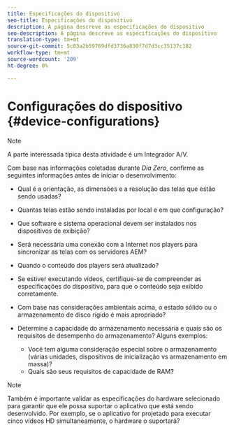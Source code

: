 ```yaml
---
title: Especificações do dispositivo
seo-title: Especificações do dispositivo
description: A página descreve as especificações do dispositivo
seo-description: A página descreve as especificações do dispositivo
translation-type: tm+mt
source-git-commit: 5c83a2b59769dfd3736a830f7d7d3cc35137c182
workflow-type: tm+mt
source-wordcount: '209'
ht-degree: 0%

---
```



# Configurações do dispositivo {#device-configurations}

>[!NOTE]
>
>A parte interessada típica desta atividade é um Integrador A/V.

Com base nas informações coletadas durante *Dia Zero*, confirme as seguintes informações antes de iniciar o desenvolvimento:

* Qual é a orientação, as dimensões e a resolução das telas que estão sendo usadas?

* Quantas telas estão sendo instaladas por local e em que configuração?

* Que software e sistema operacional devem ser instalados nos dispositivos de exibição?

* Será necessária uma conexão com a Internet nos players para sincronizar as telas com os servidores AEM?

* Quando o conteúdo dos players será atualizado?

* Se estiver executando vídeos, certifique-se de compreender as especificações do dispositivo, para que o conteúdo seja exibido corretamente.

* Com base nas considerações ambientais acima, o estado sólido ou o armazenamento de disco rígido é mais apropriado?

* Determine a capacidade do armazenamento necessária e quais são os requisitos de desempenho do armazenamento? Alguns exemplos:
   * Você tem alguma consideração especial sobre o armazenamento (várias unidades, dispositivos de inicialização vs armazenamento em massa)?
   * Quais são seus requisitos de capacidade de RAM?


>[!NOTE]
>
>Também é importante validar as especificações do hardware selecionado para garantir que ele possa suportar o aplicativo que está sendo desenvolvido. Por exemplo, se o aplicativo for projetado para executar cinco vídeos HD simultaneamente, o hardware o suportará?

